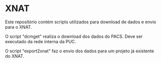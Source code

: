 # XNAT
Este reposítório contém scripts utilizados para download de dados e envio para o XNAT. 

O script "dcmget" realiza o download dos dados do PACS. Deve ser executado da rede interna da PUC.

O script "export2xnat" faz o envio dos dados para um projeto já existente do XNAT. 

